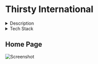 # Thirsty International

<details>
    <summary>Description</summary>
    An E-Commerce Platform that lets you buy exotic drinks found all over the world.We are currently carrying drinks from imported from the Philippines, China, Korea, Japan, and Mexico.
    Users are able to buy items and guest are able to view our products and add them to cart but need to create an account to checkout.
    Users are able to see their order history in their profile page and see their cart from the cart section of the platform.
</details>

<details>
    <summary>Tech Stack</summary>
    Javascript ||
    Express.js ||
    Node.js ||
    Git ||
    Webpack ||
    Babel ||
    React ||
    Redux ||
    Sequelize ||
    Bcrypt ||
    JSON Web Tokens ||
    Stripe
</details>


## Home Page
![Screenshot](hlandingpage.png)